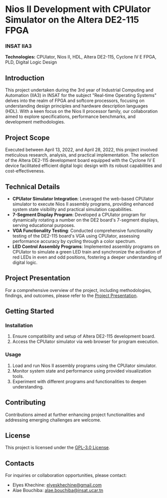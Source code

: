 # Nios II Development with CPUlator Simulator on the Altera DE2-115 FPGA

### INSAT IIA3

**Technologies:** CPUlator, Nios II, HDL, Altera DE2-115, Cyclone IV E FPGA, PLD, Digital Logic Design

## Introduction

This project undertaken during the 3rd year of Industrial Computing and Automation (IIA3) in INSAT for the subject "Real-time Operating Systems" delves into the realm of FPGA and softcore processors, focusing on understanding design principles and hardware description languages (HDL). With a keen focus on the Nios II processor family, our collaboration aimed to explore specifications, performance benchmarks, and development methodologies.

## Project Scope

Executed between April 13, 2022, and April 28, 2022, this project involved meticulous research, analysis, and practical implementation. The selection of the Altera DE2-115 development board equipped with the Cyclone IV E device facilitated efficient digital logic design with its robust capabilities and cost-effectiveness.

## Technical Details

- **CPUlator Simulator Integration**: Leveraged the web-based CPUlator simulator to execute Nios II assembly programs, providing enhanced system state visibility and practical simulation capabilities.
- **7-Segment Display Program**: Developed a CPUlator program for dynamically rotating a number on the DE2 board's 7-segment displays, serving educational purposes.
- **VGA Functionality Testing**: Conducted comprehensive functionality testing of the DE2-115 board's VGA using CPUlator, assessing performance accuracy by cycling through a color spectrum.
- **LED Control Assembly Programs**: Implemented assembly programs on CPUlator to simulate a green LED train and synchronize the activation of red LEDs in even and odd positions, fostering a deeper understanding of digital logic.

## Project Presentation

For a comprehensive overview of the project, including methodologies, findings, and outcomes, please refer to the [Project Presentation](https://docs.google.com/presentation/d/e/2PACX-1vTg0JiiOCKQ8aY4j4vSg95cnKGUZRl12hkZ8ZArw_J67yZdR33iEov5E23TqFErkw/pub?start=false&loop=false&delayms=3000).

## Getting Started

### Installation

1. Ensure compatibility and setup of Altera DE2-115 development board.
2. Access the CPUlator simulator via web browser for program execution.

### Usage

1. Load and run Nios II assembly programs using the CPUlator simulator.
2. Monitor system state and performance using provided visualization tools.
3. Experiment with different programs and functionalities to deepen understanding.

## Contributing

Contributions aimed at further enhancing project functionalities and addressing emerging challenges are welcome.

## License

This project is licensed under the [GPL-3.0 License](LICENSE).

## Contacts

For inquiries or collaboration opportunities, please contact:

- Elyes Khechine: elyeskhechine@gmail.com
- Alae Bouchiba: alae.bouchiba@insat.ucar.tn
